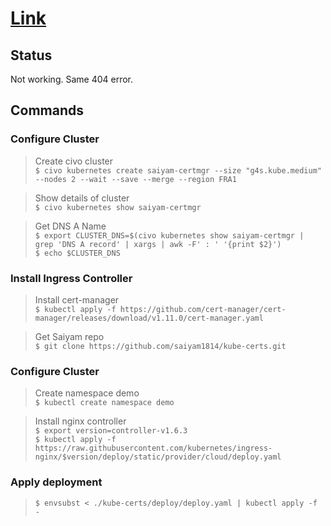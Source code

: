 # [Link](https://youtu.be/KAa2l0oycOk?t=979)

## Status

Not working. Same 404 error.

## Commands

### Configure Cluster

> Create civo cluster \
> `$ civo kubernetes create saiyam-certmgr --size "g4s.kube.medium" --nodes 2 --wait --save --merge --region FRA1`

> Show details of cluster \
> `$ civo kubernetes show saiyam-certmgr`

> Get DNS A Name \
> `$ export CLUSTER_DNS=$(civo kubernetes show saiyam-certmgr | grep 'DNS A record' | xargs | awk -F' : ' '{print $2}')` \
> `$ echo $CLUSTER_DNS`

### Install Ingress Controller

> Install cert-manager \
> `$ kubectl apply -f https://github.com/cert-manager/cert-manager/releases/download/v1.11.0/cert-manager.yaml`

> Get Saiyam repo \
> `$ git clone https://github.com/saiyam1814/kube-certs.git`

### Configure Cluster

> Create namespace demo \
> `$ kubectl create namespace demo`

> Install nginx controller \
> `$ export version=controller-v1.6.3` \
> `$ kubectl apply -f https://raw.githubusercontent.com/kubernetes/ingress-nginx/$version/deploy/static/provider/cloud/deploy.yaml`

### Apply deployment

> `$ envsubst < ./kube-certs/deploy/deploy.yaml | kubectl apply -f -`
